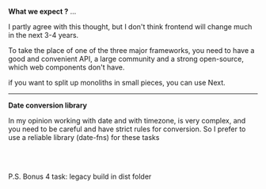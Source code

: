 **What we expect ?** ...

I partly agree with this thought, but I don't think frontend will change much in the next 3-4 years.

To take the place of one of the three major frameworks, you need to have a good and convenient API, a large community and a strong open-source, which web components don't have.

if you want to split up monoliths in small pieces, you can use Next.

---

**Date conversion library**

In my opinion working with date and with timezone, is very complex, and you need to be careful and have strict rules for conversion. So I prefer to use a reliable library (date-fns) for these tasks

<br/>
<br/>

P.S.
Bonus 4 task: legacy build in dist folder
